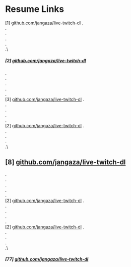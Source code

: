 # Resume Links

[1] [github.com/jangaza/live-twitch-dl](github.com/jangaza/live-twitch-dl)
.\
.\
.\
.\
.\
.\
##### [2] [github.com/jangaza/live-twitch-dl](github.com/jangaza/live-twitch-dl)
.\
.\
.\
.\
.\
[3] [github.com/jangaza/live-twitch-dl](github.com/jangaza/live-twitch-dl)
.\
.\
.\
.\
.\
[2] [github.com/jangaza/live-twitch-dl](github.com/jangaza/live-twitch-dl)
.\
.\
.\
.\
.\
## [8] [github.com/jangaza/live-twitch-dl](github.com/jangaza/live-twitch-dl)
.\
.\
.\
.\
.\
[2] [github.com/jangaza/live-twitch-dl](github.com/jangaza/live-twitch-dl)
.\
.\
.\
.\
.\
[2] [github.com/jangaza/live-twitch-dl](github.com/jangaza/live-twitch-dl)
.\
.\
.\
.\
.\
<h5 id="77">[77] <a href="https://github.com/jangaza/live-twitch-dl">github.com/jangaza/live-twitch-dl</a></h5>